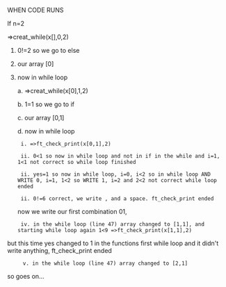 WHEN CODE RUNS

If n=2

=>creat_while(x[],0,2)

1. 0!=2 so we go to else 
2. our array [0]
3. now in while loop

    a. =>creat_while(x[0],1,2)

    b. 1=1 so we go to if

    c. our array [0,1]

    d. now in while loop

        i. =>ft_check_print(x[0,1],2)

        ii. 0<1 so now in while loop and not in if in the while and i=1, 1<1 not correct so while loop finished

        ii. yes=1 so now in while loop, i=0, i<2 so in while loop AND WRITE 0, i=1, 1<2 so WRITE 1, i=2 and 2<2 not correct while loop ended

        ii. 0!=6 correct, we write , and a space. ft_check_print ended

    now we write our first combination 01,

        iv. in the while loop (line 47) array changed to [1,1], and starting while loop again 1<9 =>ft_check_print(x[1,1],2)
but this time yes changed to 1 in the functions first while loop and it didn't write anything, ft_check_print ended

         v. in the while loop (line 47) array changed to [2,1]

so goes on...
